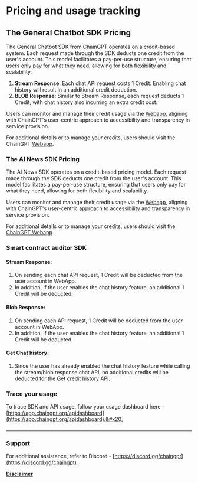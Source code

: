 # Pricing and usage tracking

## The General Chatbot SDK  Pricing

The General Chatbot SDK from ChainGPT operates on a credit-based system. Each request made through the SDK deducts one credit from the user's account. This model facilitates a pay-per-use structure, ensuring that users only pay for what they need, allowing for both flexibility and scalability.&#x20;

1. **Stream Response**: Each chat API request costs 1 Credit. Enabling chat history will result in an additional credit deduction.
2. **BLOB Response**: Similar to Stream Response, each request deducts 1 Credit, with chat history also incurring an extra credit cost.

Users can monitor and manage their credit usage via the [Webapp](https://app.chaingpt.org/), aligning with ChainGPT's user-centric approach to accessibility and transparency in service provision.&#x20;

For additional details or to manage your credits, users should visit the ChainGPT [Webapp](https://app.chaingpt.org/).

### The AI News SDK Pricing

The AI News SDK operates on a credit-based pricing model. Each request made through the SDK deducts one credit from the user's account. This model facilitates a pay-per-use structure, ensuring that users only pay for what they need, allowing for both flexibility and scalability.&#x20;

Users can monitor and manage their credit usage via the [Webapp](https://app.chaingpt.org/), aligning with ChainGPT's user-centric approach to accessibility and transparency in service provision.&#x20;

For additional details or to manage your credits, users should visit the [ChainGPT Webapp](https://app.chaingpt.org/).



### Smart contract auditor SDK

#### Stream Response:

1. On sending each chat API request, 1 Credit will be deducted from the user account in WebApp.&#x20;
2. In addition, if the user enables the chat history feature, an additional 1 Credit will be deducted.

#### Blob Response:

1. On sending each API request, 1 Credit will be deducted from the user account in WebApp.&#x20;
2. In addition, if the user enables the chat history feature, an additional 1 Credit will be deducted.

#### Get Chat history:

1. Since the user has already enabled the chat history feature while calling the stream/blob response chat API, no additional credits will be deducted for the Get credit history API.

### Trace your usage&#x20;

To trace SDK  and API usage, follow your usage dashboard here - [https://app.chaingpt.org/apidashboard](https://app.chaingpt.org/apidashboard).&#x20;

###

***

### Support

For additional assistance, refer to Discord - [https://discord.gg/chaingpt](https://discord.gg/chaingpt)

[**Disclaimer**](../../misc/legal-docs/disclaimer.md)
